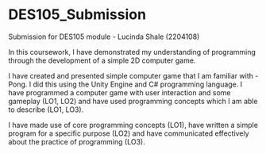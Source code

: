 # DES105_Submission
Submission for DES105 module - Lucinda Shale (2204108)

In this coursework, I have demonstrated my understanding of programming through the development of a
simple 2D computer game.

I have created and presented simple computer game that I am familiar with - Pong. I did this using the Unity Engine and C# programming language. I have programmed a computer game with user interaction and some gameplay (LO1, LO2) and have used programming concepts which I am able to describe (LO1, LO3).

I have made use of core programming concepts (LO1), have written a simple program for a specific purpose (LO2) and have communicated effectively about the practice of programming (LO3).



